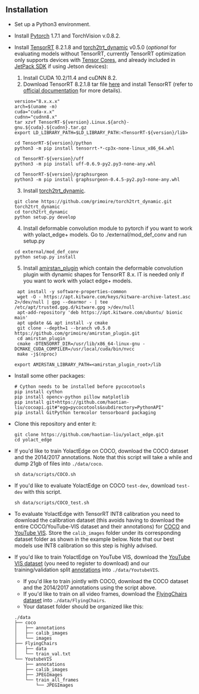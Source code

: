 ## Installation
 - Set up a Python3 environment.
 - Install [Pytorch](http://pytorch.org/) 1.7.1 and TorchVision v.0.8.2.
 - Install [TensorRT](https://developer.nvidia.com/tensorrt) 8.2.1.8 and [torch2trt_dynamic](https://github.com/grimoire/torch2trt_dynamic) v0.5.0 (*optional* for evaluating models without TensorRT, currently TensorRT optimization only supports devices with [Tensor Cores](https://www.nvidia.com/en-us/data-center/tensor-cores/), and already included in [JetPack SDK](https://developer.nvidia.com/embedded/Jetpack) if using Jetson devices):
   1. Install CUDA 10.2/11.4 and cuDNN 8.2.
   2. Download TensorRT 8.2.1.8 tar file [here](https://developer.nvidia.com/nvidia-tensorrt-8x-download) and install TensorRT (refer to [official documentation](https://docs.nvidia.com/deeplearning/tensorrt/archives/tensorrt-821/install-guide/index.html#installing-tar) for more details).
   ```Shell
   version="8.x.x.x"
   arch=$(uname -m)
   cuda="cuda-x.x"
   cudnn="cudnn8.x"
   tar xzvf TensorRT-${version}.Linux.${arch}-gnu.${cuda}.${cudnn}.tar.gz
   export LD_LIBRARY_PATH=$LD_LIBRARY_PATH:<TensorRT-${version}/lib>

   cd TensorRT-${version}/python
   python3 -m pip install tensorrt-*-cp3x-none-linux_x86_64.whl
   
   cd TensorRT-${version}/uff
   python3 -m pip install uff-0.6.9-py2.py3-none-any.whl

   cd TensorRT-${version}/graphsurgeon
   python3 -m pip install graphsurgeon-0.4.5-py2.py3-none-any.whl
   ```
   3. Install [torch2trt_dynamic](https://github.com/grimoire/torch2trt_dynamic).
   ```Shell
   git clone https://github.com/grimoire/torch2trt_dynamic.git torch2trt_dynamic
   cd torch2trt_dynamic 
   python setup.py develop
   ```
   4. Install deformable convolution module to pytorch if you want to work with yolact_edge+ models. Go to ./external/mod_def_conv and run setup.py
   ```Shell
   cd external/mod_def_conv
   python setup.py install
   ```
   5. Install [amirstan_plugin](https://github.com/grimoire/amirstan_plugin) which contain the deformable convolution plugin with dynamic shapes for TensorRT 8.x. IT is needed only if you want to work with yolact edge+ models.
   ```Shell
    apt install -y software-properties-common
    wget -O - https://apt.kitware.com/keys/kitware-archive-latest.asc 2>/dev/null | gpg --dearmor - | tee /etc/apt/trusted.gpg.d/kitware.gpg >/dev/null
    apt-add-repository 'deb https://apt.kitware.com/ubuntu/ bionic main'
    apt update && apt install -y cmake
    git clone --depth=1 --branch v0.5.0 https://github.com/grimoire/amirstan_plugin.git
    cd amirstan_plugin
    cmake -DTENSORRT_DIR=/usr/lib/x86_64-linux-gnu -DCMAKE_CUDA_COMPILER=/usr/local/cuda/bin/nvcc
    make -j$(nproc)
   
   export AMIRSTAN_LIBRARY_PATH=<amirstan_plugin_root>/lib
   ```


 - Install some other packages:
   ```Shell
   # Cython needs to be installed before pycocotools
   pip install cython
   pip install opencv-python pillow matplotlib
   pip install git+https://github.com/haotian-liu/cocoapi.git#"egg=pycocotools&subdirectory=PythonAPI"
   pip install GitPython termcolor tensorboard packaging
   ```
 - Clone this repository and enter it:
   ```Shell
   git clone https://github.com/haotian-liu/yolact_edge.git
   cd yolact_edge
   ```
 - If you'd like to train YolactEdge on COCO, download the COCO dataset and the 2014/2017 annotations. Note that this script will take a while and dump 21gb of files into `./data/coco`.
   ```Shell
   sh data/scripts/COCO.sh
   ```
 - If you'd like to evaluate YolactEdge on COCO `test-dev`, download `test-dev` with this script.
   ```Shell
   sh data/scripts/COCO_test.sh
   ```
 - To evaluate YolactEdge with TensorRT INT8 calibration you need to download the calibration dataset (this avoids having to download the entire COCO/YouTube-VIS dataset and their annotations) for [COCO](https://drive.google.com/file/d/15jyd5CRJxNiA41UMjGbaSnmaytfeILfI/view?usp=sharing) and [YouTube VIS](https://drive.google.com/file/d/1KT79KHUECdV0fIkBc5OTSHCf13FXg-aO/view?usp=sharing). Store the `calib_images` folder under its corresponding dataset folder as shown in the example below. Note that our best models use INT8 calibration so this step is highly advised.
 - If you'd like to train YolactEdge on YouTube VIS, download the [YouTube VIS dataset](https://youtube-vos.org/dataset/) (you need to register to download) and our training/validation split [annotations](https://drive.google.com/drive/folders/1hFM-BLlsufO-C99QIDSBkD2JR5qVMfx2?usp=sharing) into `./data/YoutubeVIS`.
   - If you'd like to train jointly with COCO, download the COCO dataset and the 2014/2017 annotations using the script above.
   - If you'd like to train on all video frames, download the [FlyingChairs dataset](https://lmb.informatik.uni-freiburg.de/resources/datasets/FlyingChairs.en.html#flyingchairs) into `./data/FlyingChairs`.
   - Your dataset folder should be organized like this:
    ```
    ./data
    ├── coco
    │   ├── annotations
    │   ├── calib_images
    │   └── images
    ├── FlyingChairs
    │   ├── data
    │   └── train_val.txt
    └── YoutubeVIS
        ├── annotations
        ├── calib_images
        ├── JPEGImages
        └── train_all_frames
            └── JPEGImages
    ```
